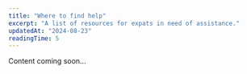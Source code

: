 ```yaml
---
title: "Where to find help"
excerpt: "A list of resources for expats in need of assistance."
updatedAt: "2024-08-23"
readingTime: 5
---
```


Content coming soon...
